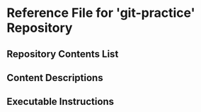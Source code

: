 # Reference File for 'git-practice' Repository

## Repository Contents List



## Content Descriptions



## Executable Instructions

